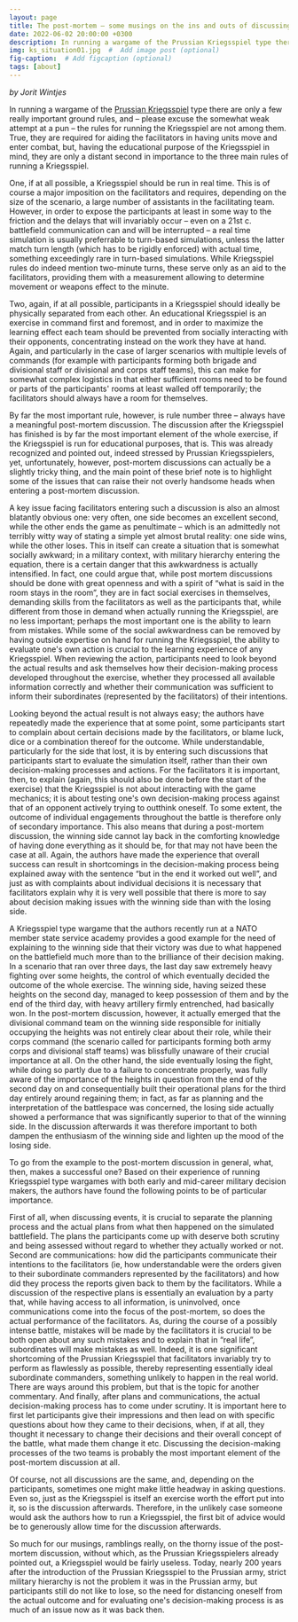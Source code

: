 ```yaml
---
layout: page
title: The post-mortem – some musings on the ins and outs of discussing Kriegsspiel results with Kriegsspiel participants
date: 2022-06-02 20:00:00 +0300
description: In running a wargame of the Prussian Kriegsspiel type there are only a few really important ground rules...
img: ks_situation01.jpg  #  Add image post (optional)
fig-caption:  # Add figcaption (optional)
tags: [about]
---
```


*by Jorit Wintjes*

In running a wargame of the [Prussian Kriegsspiel](https://cosimg.github.io/2019/11/03/prussian-kriegsspiel.html) type there are only a few really important ground rules, and – please excuse the somewhat weak attempt at a pun – the rules for running the Kriegsspiel are not among them. True, they are required for aiding the facilitators in having units move and enter combat, but, having the educational purpose of the Kriegsspiel in mind, they are only a distant second in importance to the three main rules of running a Kriegsspiel.

One, if at all possible, a Kriegsspiel should be run in real time. This is of course a major imposition on the facilitators and requires, depending on the size of the scenario, a large number of assistants in the facilitating team. However, in order to expose the participants at least in some way to the friction and the delays that will invariably occur – even on a 21st c. battlefield communication can and will be interrupted – a real time simulation is usually preferrable to turn-based simulations, unless the latter match turn length (which has to be rigidly enforced) with actual time, something exceedingly rare in turn-based simulations. While Kriegsspiel rules do indeed mention two-minute turns, these serve only as an aid to the facilitators, providing them with a measurement allowing to determine movement or weapons effect to the minute.

Two, again, if at all possible, participants in a Kriegsspiel should ideally be physically separated from each other. An educational Kriegsspiel is an exercise in command first and foremost, and in order to maximize the learning effect each team should be prevented from socially interacting with their opponents, concentrating instead on the work they have at hand. Again, and particularly in the case of larger scenarios with multiple levels of commands (for example with participants forming both brigade and divisional staff or divisional and corps staff teams), this can make for somewhat complex logistics in that either sufficient rooms need to be found or parts of the participants' rooms at least walled off temporarily; the facilitators should always have a room for themselves.

By far the most important rule, however, is rule number three – always have a meaningful post-mortem discussion. The discussion after the Kriegsspiel has finished is by far the most important element of the whole exercise, if the Kriegsspiel is run for educational purposes, that is. This was already recognized and pointed out, indeed stressed by Prussian Kriegsspielers, yet, unfortunately, however, post-mortem discussions can actually be a slightly tricky thing, and the main point of these brief note is to highlight some of the issues that can raise their not overly handsome heads when entering a post-mortem discussion.

A key issue facing facilitators entering such a discussion is also an almost blatantly obvious one: very often, one side becomes an excellent second, while the other ends the game as penultimate – which is an admittedly not terribly witty way of stating a simple yet almost brutal reality: one side wins, while the other loses. This in itself can create a situation that is somewhat socially awkward; in a military context, with military hierarchy entering the equation, there is a certain danger that this awkwardness is actually intensified. In fact, one could argue that, while post mortem discussions should be done with great openness and with a spirit of “what is said in the room stays in the room”, they are in fact social exercises in themselves, demanding skills from the facilitators as well as the participants that, while different from those in demand when actually running the Kriegsspiel, are no less important; perhaps the most important one is the ability to learn from mistakes. While some of the social awkwardness can be removed by having outside expertise on hand for running the Kriegsspiel, the ability to evaluate one's own action is crucial to the learning experience of any Kriegsspiel. When reviewing the action, participants need to look beyond the actual results and ask themselves how their decision-making process developed throughout the exercise, whether they processed all available information correctly and whether their communication was sufficient to inform their subordinates (represented by the facilitators) of their intentions.

Looking beyond the actual result is not always easy; the authors have repeatedly made the experience that at some point, some participants start to complain about certain decisions made by the facilitators, or blame luck, dice or a combination thereof for the outcome. While understandable, particularly for the side that lost, it is by entering such discussions that participants start to evaluate the simulation itself, rather than their own decision-making processes and actions. For the facilitators it is important, then, to explain (again, this should also be done before the start of the exercise) that the Kriegsspiel is not about interacting with the game mechanics; it is about testing one's own decision-making process against that of an opponent actively trying to outthink oneself. To some extent, the outcome of individual engagements throughout the battle is therefore only of secondary importance. This also means that during a post-mortem discussion, the winning side cannot lay back in the comforting knowledge of having done everything as it should be, for that may not have been the case at all. Again, the authors have made the experience that overall success can result in shortcomings in the decision-making process being explained away with the sentence “but in the end it worked out well”, and just as with complaints about individual decisions it is necessary that facilitators explain why it is very well possible that there is more to say about decision making issues with the winning side than with the losing side.

A Kriegsspiel type wargame that the authors recently run at a NATO member state service academy provides a good example for the need of explaining to the winning side that their victory was due to what happened on the battlefield much more than to the brilliance of their decision making. In a scenario that ran over three days, the last day saw extremely heavy fighting over some heights, the control of which eventually decided the outcome of the whole exercise. The winning side, having seized these heights on the second day, managed to keep possession of them and by the end of the third day, with heavy artillery firmly entrenched, had basically won. In the post-mortem discussion, however, it actually emerged that the divisional command team on the winning side responsible for initially occupying the heights was not entirely clear about their role, while their corps command (the scenario called for participants forming both army corps and divisional staff teams) was blissfully unaware of their crucial importance at all. On the other hand, the side eventually losing the fight, while doing so partly due to a failure to concentrate properly, was fully aware of the importance of the heights in question from the end of the second day on and consequentially built their operational plans for the third day entirely around regaining them; in fact, as far as planning and the interpretation of the battlespace was concerned, the losing side actually showed a performance that was significantly superior to that of the winning side. In the discussion afterwards it was therefore important to both dampen the enthusiasm of the winning side and lighten up the mood of the losing side.

To go from the example to the post-mortem discussion in general, what, then, makes a successful one? Based on their experience of running Kriegsspiel type wargames with both early and mid-career military decision makers, the authors have found the following points to be of particular importance.

First of all, when discussing events, it is crucial to separate the planning process and the actual plans from what then happened on the simulated battlefield. The plans the participants come up with deserve both scrutiny and being assessed without regard to whether they actually worked or not. Second are communications: how did the participants communicate their intentions to the facilitators (ie, how understandable were the orders given to their subordinate commanders represented by the facilitators) and how did they process the reports given back to them by the facilitators. While a discussion of the respective plans is essentially an evaluation by a party that, while having access to all information, is uninvolved, once communications come into the focus of the post-mortem, so does the actual performance of the facilitators. As, during the course of a possibly intense battle, mistakes will be made by the facilitators it is crucial to be both open about any such mistakes and to explain that in “real life”, subordinates will make mistakes as well. Indeed, it is one significant shortcoming of the Prussian Kriegsspiel that facilitators invariably try to perform as flawlessly as possible, thereby representing essentially ideal subordinate commanders, something unlikely to happen in the real world. There are ways around this problem, but that is the topic for another commentary. And finally, after plans and communications, the actual decision-making process has to come under scrutiny. It is important here to first let participants give their impressions and then lead on with specific questions about how they came to their decisions, when, if at all, they thought it necessary to change their decisions and their overall concept of the battle, what made them change it etc. Discussing the decision-making processes of the two teams is probably the most important element of the post-mortem discussion at all.

Of course, not all discussions are the same, and, depending on the participants, sometimes one might make little headway in asking questions. Even so, just as the Kriegsspiel is itself an exercise worth the effort put into it, so is the discussion afterwards. Therefore, in the unlikely case someone would ask the authors how to run a Kriegsspiel, the first bit of advice would be to generously allow time for the discussion afterwards.

So much for our musings, ramblings really, on the thorny issue of the post-mortem discussion, without which, as the Prussian Kriegsspielers already pointed out, a Kriegsspiel would be fairly useless. Today, nearly 200 years after the introduction of the Prussian Kriegsspiel to the Prussian army, strict military hierarchy is not the problem it was in the Prussian army, but participants still do not like to lose, so the need for distancing oneself from the actual outcome and for evaluating one's decision-making process is as much of an issue now as it was back then.